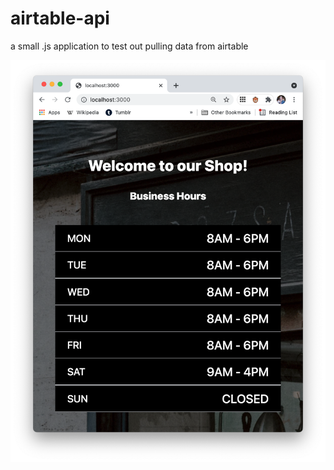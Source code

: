 # airtable-api
a small .js application to test out pulling data from airtable

![screenshot](screen_shot.png)
